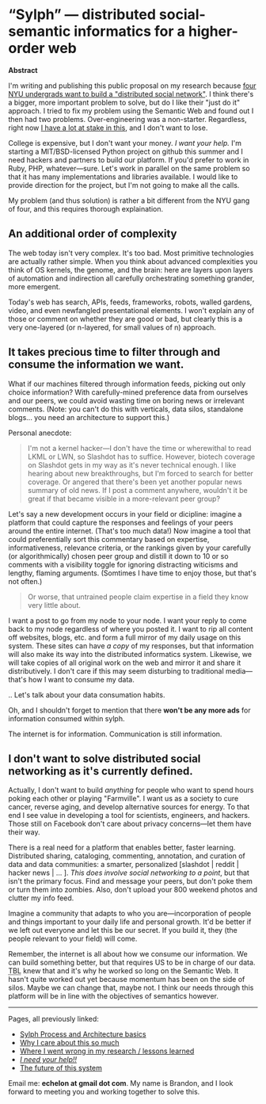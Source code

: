 &ldquo;Sylph&rdquo; &mdash; distributed social-semantic informatics for a higher-order web
===============================

**Abstract**

I'm writing and publishing this public proposal on my research because [four NYU undergrads want to build a "distributed social network"](http://www.nytimes.com/2010/05/12/nyregion/12about.html?partner=rss&emc=rss). I think there's a bigger, more important problem 
to solve, but do I like their "just do it" approach. I tried 
to fix my problem using the Semantic Web and found out I then had two problems. Over-engineering was a non-starter. Regardless, 
right now [I have a lot at stake in this](./why-i-care), and I don't want to lose. 


College is expensive, but I don't want your money. _I want your help._ I'm starting a MIT/BSD-licensed Python project on github this summer and I need hackers and partners to build our platform. If you'd prefer to work in Ruby, PHP, whatever&mdash;sure. Let's work in parallel on the same problem so that it has many implementations and libraries available. I would like to provide direction for the project, but I'm not going to make all the calls. 

My problem (and thus solution) is rather a bit different from the NYU gang of 
four, and this requires thorough explaination. 

An additional order of complexity
---------------------------------

The web today isn't very complex. It's too bad. Most primitive technologies are actually rather simple. When you think about advanced complexities you think of OS kernels, the genome, and the brain: here are layers upon layers of automation and indirection all carefully orchestrating something grander, more emergent.

Today's web has search, APIs, feeds, frameworks, robots, walled gardens, video, and even newfangled presentational elements. I won't explain any of those or comment on whether they are good or bad, but clearly this is a very one-layered (or n-layered, for small values of n) approach. 



It takes precious time to filter through and consume the information we want.
----------------------

What if our machines filtered through information feeds, picking out only choice information? With carefully-mined preference data from ourselves and our peers, we could avoid wasting time on boring news or irrelevant comments. (Note: you can't do this with verticals, data silos, standalone blogs... you need an architecture to support this.)

Personal anecdote: 
> I'm not a kernel hacker&mdash;I don't have the time or wherewithal to read 
> LKML or LWN, so Slashdot has to suffice. However, biotech coverage on 
> Slashdot gets in my way as it's never technical enough. I like hearing about new 
> breakthroughs, but I'm forced to search for better coverage. Or angered that 
> there's been yet another popular news summary of old news. If I post a comment anywhere,
> wouldn't it be great if that became visible in a more-relevant peer group?

Let's say a new development occurs in your field or dicipline: imagine a platform that could capture the responses and feelings of your peers around the entire internet. (That's too much data!) Now imagine a tool that could preferentially sort this commentary based on expertise, informativeness, relevance criteria, or the rankings given by your carefully (or algorithmically) chosen peer group and distill it down to 10 or so comments with a visibility toggle for ignoring distracting witicisms and lengthy, flaming arguments. (Somtimes I have time to enjoy those, but that's not often.)
 
> Or worse, that 
> untrained people claim expertise in a field they know very little about.

I want a post to go from my node to your node. I want your reply to come back to my node regardless of where you posted it. I want to rip all content off websites, blogs, etc. and form a full mirror of my daily usage on this system. These sites can have _a copy_ of my responses, but that information will also make its way into the distributed informatics system. Likewise, we will take copies of all original work on the web and mirror it and share it distributively. I don't care if this may seem disturbing to traditional media&mdash;that's how I want to consume my data. 

.. 
Let's talk about your data consumation habits. 

Oh, and I shouldn't forget to mention that there **won't be any more ads** for information consumed within sylph. 

The internet is for information. Communication is still information.


I don't want to solve distributed social networking as it's currently defined.
------------------------------------------------------------------------------

Actually, I don't want to build _anything_ for people who want to spend hours poking each 
other or playing "Farmville". I want us as a society to cure cancer, reverse aging, and develop alternative sources for energy. To that end I see value in developing a tool for scientists, 
engineers, and hackers. Those still on Facebook don't care about privacy 
concerns&mdash;let them have their way.

There is a real need for a platform that enables better, faster learning. Distributed sharing, 
cataloging, commenting, annotation, and curation of data and data communities: a smarter, personalized [slashdot | reddit | hacker news | ... ]. _This
does involve social networking to a point_, but that isn't the primary focus. Find and message your peers, but don't poke them or turn them into zombies. Also, don't upload your 800 weekend photos and clutter my info feed. 

Imagine a community that adapts to who you are&mdash;incorporation of people and things important to your daily life and personal growth. It'd be better if we left out everyone and let this be our secret. If you build it, they (the people relevant to your field) will come. 

Remember, the internet is all about how we consume our information. We can build something better, but that requires US to be in charge of our data. <acronym title="Tim Berners-Lee">TBL</acronym> knew that and it's why he worked so long on the Semantic Web. It hasn't quite worked out yet because momentum has been on the side of silos. Maybe we can change that, maybe not. I think our needs through this platform will be in line with the objectives of semantics however.  

---

Pages, all previously linked:

* [Sylph Process and Architecture basics](./architecture)
* [Why I care about this so much](./why-i-care) 
* [Where I went wrong in my research / lessons learned](./lessons-learned)
* [_I need your help!!_](./recruit-help)
* [The future of this system](./future)


Email me: **echelon at gmail dot com**. My name is Brandon, and I look forward to meeting you and working together to solve this. 
